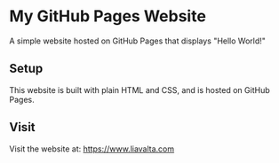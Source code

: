 # My GitHub Pages Website

A simple website hosted on GitHub Pages that displays "Hello World!"

## Setup

This website is built with plain HTML and CSS, and is hosted on GitHub Pages.

## Visit

Visit the website at: https://www.liavalta.com
